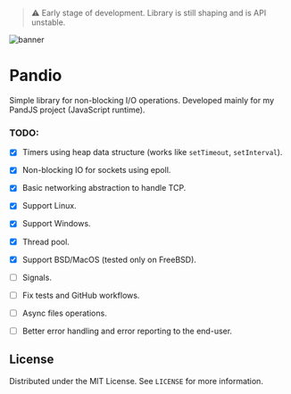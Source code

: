 > ⚠️ Early stage of development. Library is still shaping and is API unstable.

<img src="https://github.com/user-attachments/assets/cf70d4ac-9cef-4c66-8295-04946abdafd2" alt="banner" />

# Pandio

Simple library for non-blocking I/O operations. Developed mainly for my PandJS project (JavaScript runtime).

### TODO:

- [x] Timers using heap data structure (works like `setTimeout`, `setInterval`).
- [x] Non-blocking IO for sockets using epoll.
- [x] Basic networking abstraction to handle TCP.
- [x] Support Linux.
- [x] Support Windows.
- [x] Thread pool.
- [x] Support BSD/MacOS (tested only on FreeBSD).
- [ ] Signals.
- [ ] Fix tests and GitHub workflows.
- [ ] Async files operations.
- [ ] Better error handling and error reporting to the end-user.


## License

Distributed under the MIT License. See `LICENSE` for more information.
